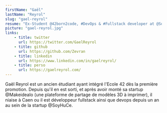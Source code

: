 ```yaml
---
firstName: "Gaël"
lastName: "Reyrol"
slug: "gael-reyrol"
resume: "Ex-Student @42born2code, #DevOps & #Fullstack developer at @SoyHuCe and maker"
picture: "gael-reyrol.jpg"
links:
    - title: twitter
      url: https://twitter.com/GaelReyrol
    - title: github
      url: https://github.com/Zevran
    - title: linkedin
      url: https://www.linkedin.com/in/gaelreyrol/
    - title: perso
      url: https://gaelreyrol.com/
---
```


Gaël Reyrol est un ancien étudiant ayant intégré l'Ecole 42 dès la première promotion. Depuis qu'il en est sorti, et après avoir monté sa startup @MakeideaIo (une plateforme de partage de modèles 3D à imprimer), il niaise à Caen ou il est développeur fullstack ainsi que devops depuis un an au sein de la startup @SoyHuCe.
